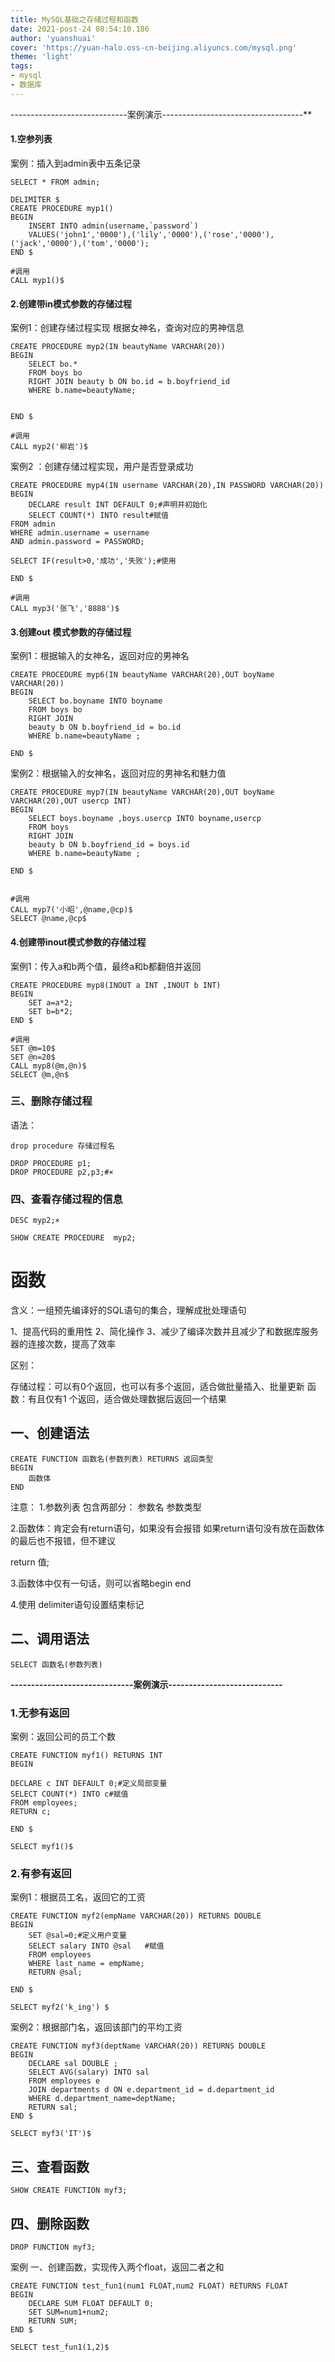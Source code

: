```yaml
---
title: MySQL基础之存储过程和函数
date: 2021-post-24 08:54:10.186
author: 'yuanshuai'
cover: 'https://yuan-halo.oss-cn-beijing.aliyuncs.com/mysql.png'
theme: 'light'
tags: 
- mysql
- 数据库
---
```


-----------------------------案例演示-----------------------------------**

#### 1.空参列表

案例：插入到admin表中五条记录

```mysql
SELECT * FROM admin;

DELIMITER $
CREATE PROCEDURE myp1()
BEGIN
	INSERT INTO admin(username,`password`) 
	VALUES('john1','0000'),('lily','0000'),('rose','0000'),('jack','0000'),('tom','0000');
END $

#调用
CALL myp1()$
```

#### 2.创建带in模式参数的存储过程

案例1：创建存储过程实现 根据女神名，查询对应的男神信息

```mysql
CREATE PROCEDURE myp2(IN beautyName VARCHAR(20))
BEGIN
	SELECT bo.*
	FROM boys bo
	RIGHT JOIN beauty b ON bo.id = b.boyfriend_id
	WHERE b.name=beautyName;
	

END $

#调用
CALL myp2('柳岩')$
```

案例2 ：创建存储过程实现，用户是否登录成功

```mysql
CREATE PROCEDURE myp4(IN username VARCHAR(20),IN PASSWORD VARCHAR(20))
BEGIN
	DECLARE result INT DEFAULT 0;#声明并初始化
	SELECT COUNT(*) INTO result#赋值
FROM admin
WHERE admin.username = username
AND admin.password = PASSWORD;

SELECT IF(result>0,'成功','失败');#使用

END $

#调用
CALL myp3('张飞','8888')$
```

#### 3.创建out 模式参数的存储过程

案例1：根据输入的女神名，返回对应的男神名

```mysql
CREATE PROCEDURE myp6(IN beautyName VARCHAR(20),OUT boyName VARCHAR(20))
BEGIN
	SELECT bo.boyname INTO boyname
	FROM boys bo
	RIGHT JOIN
	beauty b ON b.boyfriend_id = bo.id
	WHERE b.name=beautyName ;
	
END $
```


案例2：根据输入的女神名，返回对应的男神名和魅力值

```mysql
CREATE PROCEDURE myp7(IN beautyName VARCHAR(20),OUT boyName VARCHAR(20),OUT usercp INT) 
BEGIN
	SELECT boys.boyname ,boys.usercp INTO boyname,usercp
	FROM boys 
	RIGHT JOIN
	beauty b ON b.boyfriend_id = boys.id
	WHERE b.name=beautyName ;
	
END $


#调用
CALL myp7('小昭',@name,@cp)$
SELECT @name,@cp$
```

#### 4.创建带inout模式参数的存储过程

案例1：传入a和b两个值，最终a和b都翻倍并返回

```mysql
CREATE PROCEDURE myp8(INOUT a INT ,INOUT b INT)
BEGIN
	SET a=a*2;
	SET b=b*2;
END $

#调用
SET @m=10$
SET @n=20$
CALL myp8(@m,@n)$
SELECT @m,@n$
```

### 三、删除存储过程

语法：

```mysql
drop procedure 存储过程名

DROP PROCEDURE p1;
DROP PROCEDURE p2,p3;#×
```

### 四、查看存储过程的信息

```mysql
DESC myp2;× 

SHOW CREATE PROCEDURE  myp2;
```

# 函数

含义：一组预先编译好的SQL语句的集合，理解成批处理语句

1、提高代码的重用性
2、简化操作
3、减少了编译次数并且减少了和数据库服务器的连接次数，提高了效率

区别：

存储过程：可以有0个返回，也可以有多个返回，适合做批量插入、批量更新
函数：有且仅有1 个返回，适合做处理数据后返回一个结果

## 一、创建语法

```mysql
CREATE FUNCTION 函数名(参数列表) RETURNS 返回类型
BEGIN
	函数体
END
```

注意：
1.参数列表 包含两部分：
参数名 参数类型

2.函数体：肯定会有return语句，如果没有会报错
如果return语句没有放在函数体的最后也不报错，但不建议

return 值;

3.函数体中仅有一句话，则可以省略begin end

4.使用 delimiter语句设置结束标记

## 二、调用语法

```mysql
SELECT 函数名(参数列表)
```

**------------------------------案例演示----------------------------**

### 1.无参有返回

案例：返回公司的员工个数

```mysql
CREATE FUNCTION myf1() RETURNS INT
BEGIN

DECLARE c INT DEFAULT 0;#定义局部变量
SELECT COUNT(*) INTO c#赋值
FROM employees;
RETURN c;

END $

SELECT myf1()$
```

### 2.有参有返回

案例1：根据员工名，返回它的工资

```mysql
CREATE FUNCTION myf2(empName VARCHAR(20)) RETURNS DOUBLE
BEGIN
	SET @sal=0;#定义用户变量 
	SELECT salary INTO @sal   #赋值
	FROM employees
	WHERE last_name = empName;
	RETURN @sal;

END $

SELECT myf2('k_ing') $
```

案例2：根据部门名，返回该部门的平均工资

```mysql
CREATE FUNCTION myf3(deptName VARCHAR(20)) RETURNS DOUBLE
BEGIN
	DECLARE sal DOUBLE ;
	SELECT AVG(salary) INTO sal
	FROM employees e
	JOIN departments d ON e.department_id = d.department_id
	WHERE d.department_name=deptName;
	RETURN sal;
END $

SELECT myf3('IT')$
```

## 三、查看函数

```mysql
SHOW CREATE FUNCTION myf3;
```

## 四、删除函数

```mysql
DROP FUNCTION myf3;
```

案例
一、创建函数，实现传入两个float，返回二者之和

```mysql
CREATE FUNCTION test_fun1(num1 FLOAT,num2 FLOAT) RETURNS FLOAT
BEGIN
	DECLARE SUM FLOAT DEFAULT 0;
	SET SUM=num1+num2;
	RETURN SUM;
END $

SELECT test_fun1(1,2)$
```